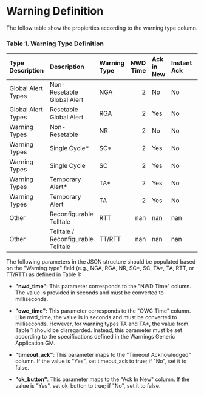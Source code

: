 
# Warning Definition

The follow table show the propierties according to the warning type column.

### Table 1. Warning Type Definition
| Type Description   | Description                        | Warning Type   |   NWD Time | Ack in New   | Instant Ack   |   OWC Time | Ack in Old   | Required Display Time   | Timeout Acknowledged   |
|:-------------------|:-----------------------------------|:---------------|-----------:|:-------------|:--------------|-----------:|:-------------|:------------------------|:-----------------------|
| Global Alert Types | Non-Resetable Global Alert         | NGA            |          2 | No           | No            |          4 | No           | No                      | No                     |
| Global Alert Types | Resetable Global Alert             | RGA            |          2 | Yes          | No            |          4 | No           | No                      | No                     |
| Warning Types      | Non-Resetable                      | NR             |          2 | No           | No            |          4 | No           | No                      | No                     |
| Warning Types      | Single Cycle*                      | SC*            |          2 | Yes          | No            |          4 | Yes          | No                      | No                     |
| Warning Types      | Single Cycle                       | SC            |          2 | Yes          | No            |          4 | Yes          | No                      | No                     |
| Warning Types      | Temporary Alert*                   | TA*            |          2 | Yes          | No            |          4 | Yes          | No                      | Yes                    |
| Warning Types      | Temporary Alert                    | TA             |          2 | Yes          | No            |          4 | Yes          | Yes                     | Yes                    |
| Other              | Reconfigurable Telltale            | RTT            |        nan | nan          | nan           |        nan | nan          | nan                     | nan                    |
| Other              | Telltale / Reconfigurable Telltale | TT/RTT         |        nan | nan          | nan           |        nan | nan          | nan                     | nan                    |

The following parameters in the JSON structure should be populated based on the "Warning type" field (e.g., NGA, RGA, NR, SC*, SC, TA*, TA, RTT, or TT/RTT) as defined in Table 1:

- **"nwd_time"**: This parameter corresponds to the "NWD Time" column. The value is provided in seconds and must be converted to milliseconds.

- **"owc_time"**: This parameter corresponds to the "OWC Time" column. Like nwd_time, the value is in seconds and must be converted to milliseconds. However, for warning types TA and TA*, the value from Table 1 should be disregarded. Instead, this parameter must be set according to the specifications defined in the Warnings Generic Application GM.

- **"timeout_ack"**: This parameter maps to the "Timeout Acknowledged" column. If the value is "Yes", set timeout_ack to true; if "No", set it to false.

- **"ok_button"**: This parameter maps to the "Ack In New" column. If the value is "Yes", set ok_button to true; if "No", set it to false.

